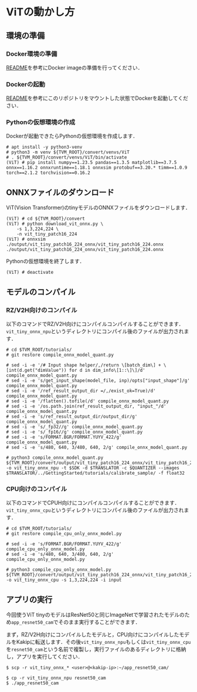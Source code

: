 # ViTの動かし方

## 環境の準備

### Docker環境の準備

[README](../README.md)を参考にDocker imageの準備を行ってください．

### Dockerの起動

[README](../README.md)を参考にこのリポジトリをマウントした状態でDockerを起動してください．

### Pythonの仮想環境の作成
Dockerが起動できたらPythonの仮想環境を作成します．
```
# apt install -y python3-venv
# python3 -m venv ${TVM_ROOT}/convert/venvs/ViT 
# . ${TVM_ROOT}/convert/venvs/ViT/bin/activate
(ViT) # pip install numpy==1.23.5 pandas==1.3.5 matplotlib==3.7.5 onnx==1.16.2 onnxruntime==1.18.1 onnxsim protobuf==3.20.* timm==1.0.9 torch==2.1.2 torchvision==0.16.2
```

## ONNXファイルのダウンロード

ViT(Vision Transformer)のtinyモデルのONNXファイルをダウンロードします．

```
(ViT) # cd ${TVM_ROOT}/convert
(ViT) # python download_vit_onnx.py \
    -s 1,3,224,224 \
    -n vit_tiny_patch16_224
(ViT) # onnxsim ./output/vit_tiny_patch16_224_onnx/vit_tiny_patch16_224.onnx ./output/vit_tiny_patch16_224_onnx/vit_tiny_patch16_224.onnx 
```

Pythonの仮想環境を終了します．
```
(ViT) # deactivate
```


## モデルのコンパイル

### RZ/V2H向けのコンパイル
以下のコマンドでRZ/V2H向けにコンパイルコンパイルすることができます．
`vit_tiny_onnx_npu`というディレクトリにコンパイル後のファイルが出力されます．
```
# cd $TVM_ROOT/tutorials/
# git restore compile_onnx_model_quant.py

# sed -i -e '/# Input shape helper/,/return \[batch_dim\] + \[int(d.get("dimValue")) for d in dim_info\[1::\]\]/d' compile_onnx_model_quant.py
# sed -i -e 's/get_input_shape(model_file, inp)/opts["input_shape"]/g' compile_onnx_model_quant.py
# sed -i -e '/ref_result_output_dir =/,/exist_ok=True)/d' compile_onnx_model_quant.py
# sed -i -e '/flatten().tofile(/d' compile_onnx_model_quant.py
# sed -i -e '/os.path.join(ref_result_output_dir, "input_"/d' compile_onnx_model_quant.py
# sed -i -e 's/ref_result_output_dir/output_dir/g' compile_onnx_model_quant.py
# sed -i -e 's/_fp32//g' compile_onnx_model_quant.py 
# sed -i -e 's/_fp16//g' compile_onnx_model_quant.py
# sed -i -e 's/FORMAT.BGR/FORMAT.YUYV_422/g' compile_onnx_model_quant.py
# sed -i -e 's/480, 640, 3/480, 640, 2/g' compile_onnx_model_quant.py

# python3 compile_onnx_model_quant.py ${TVM_ROOT}/convert/output/vit_tiny_patch16_224_onnx/vit_tiny_patch16_224.onnx -o vit_tiny_onnx_npu -t $SDK -d $TRANSLATOR -c $QUANTIZER --images $TRANSLATOR/../GettingStarted/tutorials/calibrate_sample/ -f float32 
```

### CPU向けのコンパイル
以下のコマンドでCPUH向けにコンパイルコンパイルすることができます．
`vit_tiny_onnx_cpu`というディレクトリにコンパイル後のファイルが出力されます．
```
# cd $TVM_ROOT/tutorials/
# git restore compile_cpu_only_onnx_model.py

# sed -i -e 's/FORMAT.BGR/FORMAT.YUYV_422/g' compile_cpu_only_onnx_model.py
# sed -i -e 's/480, 640, 3/480, 640, 2/g' compile_cpu_only_onnx_model.py

# python3 compile_cpu_only_onnx_model.py ${TVM_ROOT}/convert/output/vit_tiny_patch16_224_onnx/vit_tiny_patch16_224.onnx -o vit_tiny_onnx_cpu -s 1,3,224,224 -i input
```


## アプリの実行

今回使うViT tinyのモデルはResNet50と同じImageNetで学習されたモデルのため`app_resnet50_cam`でそのまま実行することができます．

まず，RZ/V2H向けにコンパイルしたモデルと，CPU向けにコンパイルしたモデルをKakipに転送します．その後`vit_tiny_onnx_npu`もしくは`vit_tiny_onnx_cpu`を`resnet50_cam`という名前で複製し，実行ファイルのあるディレクトリに格納し，アプリを実行してください．

```
$ scp -r vit_tiny_onnx_* <user>@<kakip-ip>:~/app_resnet50_cam/
```

```
$ cp -r vit_tiny_onnx_npu resnet50_cam
$ ./app_resnet50_cam
```